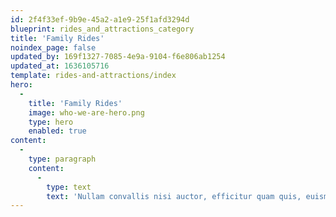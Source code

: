 ```yaml
---
id: 2f4f33ef-9b9e-45a2-a1e9-25f1afd3294d
blueprint: rides_and_attractions_category
title: 'Family Rides'
noindex_page: false
updated_by: 169f1327-7085-4e9a-9104-f6e806ab1254
updated_at: 1636105716
template: rides-and-attractions/index
hero:
  -
    title: 'Family Rides'
    image: who-we-are-hero.png
    type: hero
    enabled: true
content:
  -
    type: paragraph
    content:
      -
        type: text
        text: 'Nullam convallis nisi auctor, efficitur quam quis, euismod mauris. Suspendisse sed pulvinar mauris. Pellentesque hendrerit felis tellus, ac hendrerit erat dapibus vitae. In pellentesque interdum justo, eget porta magna laoreet quis. Mauris est ligula, pulvinar ut luctus vel, egestas sit amet tellus.'
---
```


